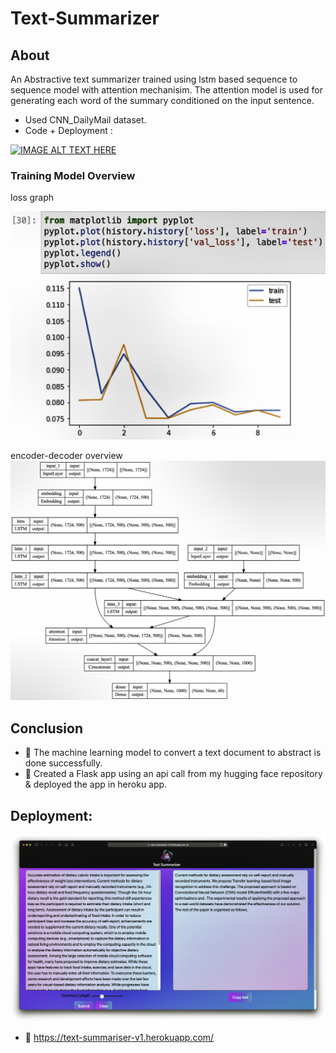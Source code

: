 # Text-Summarizer
## About

An Abstractive text summarizer trained using lstm based sequence to sequence model with attention mechanisim. The attention model is used for generating each word of the summary conditioned on the input sentence.

- Used CNN_DailyMail dataset.
- Code + Deployment :

[![IMAGE ALT TEXT HERE](https://i.ytimg.com/vi/LFZBA99NOpU/hqdefault.jpg?sqp=-oaymwEiCKgBEF5IWvKriqkDFQgBFQAAAAAYASUAAMhCPQCAokN4AQ==&rs=AOn4CLCQacvrk4iyXIEhzufcyLKd9ZWHlQ)](https://www.youtube.com/watch?v=LFZBA99NOpU)

### Training Model Overview

loss graph

![Output](./model/train_log.jpeg "loss overview")

encoder-decoder overview
![Output1](./model/model_plot.jpeg "model overview")

## Conclusion
- 🫶  The machine learning model to convert a text document to abstract is done successfully.
- 🫶  Created a Flask app using an api call from my hugging face repository & deployed the app in heroku app.

## Deployment:
![Output2](./deployment/static/images/SS1.jpeg "deployment")
- 🫶  https://text-summariser-v1.herokuapp.com/
